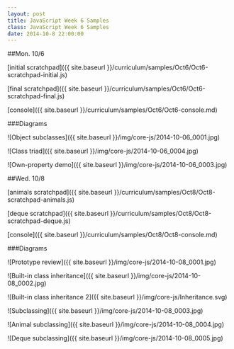 ```yaml
---
layout: post
title: JavaScript Week 6 Samples
class: JavaScript Week 6 Samples
date: 2014-10-8 22:00:00
---
```


##Mon. 10/6

[initial scratchpad]({{ site.baseurl }}/curriculum/samples/Oct6/Oct6-scratchpad-initial.js)

[final scratchpad]({{ site.baseurl }}/curriculum/samples/Oct6/Oct6-scratchpad-final.js)

[console]({{ site.baseurl }}/curriculum/samples/Oct6/Oct6-console.md)

###Diagrams

![Object subclasses]({{ site.baseurl }}/img/core-js/2014-10-06_0001.jpg)

![Class triad]({{ site.baseurl }}/img/core-js/2014-10-06_0004.jpg)

![Own-property demo]({{ site.baseurl }}/img/core-js/2014-10-06_0003.jpg)


##Wed. 10/8

[animals scratchpad]({{ site.baseurl }}/curriculum/samples/Oct8/Oct8-scratchpad-animals.js)

[deque scratchpad]({{ site.baseurl }}/curriculum/samples/Oct8/Oct8-scratchpad-deque.js)

[console]({{ site.baseurl }}/curriculum/samples/Oct8/Oct8-console.md)

###Diagrams

![Prototype review]({{ site.baseurl }}/img/core-js/2014-10-08_0001.jpg)

![Built-in class inheritance]({{ site.baseurl }}/img/core-js/2014-10-08_0002.jpg)

![Built-in class inheritance 2]({{ site.baseurl }}/img/core-js/Inheritance.svg)

![Subclassing]({{ site.baseurl }}/img/core-js/2014-10-08_0003.jpg)

![Animal subclassing]({{ site.baseurl }}/img/core-js/2014-10-08_0004.jpg)

![Deque subclassing]({{ site.baseurl }}/img/core-js/2014-10-08_0005.jpg)
